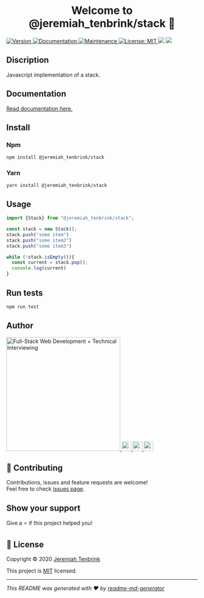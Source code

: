 <h1 align="center">Welcome to @jeremiah_tenbrink/stack 👋</h1>
<p>
  <a href="https://www.npmjs.com/package/@jeremiah_tenbrink/stack" target="_blank">
    <img alt="Version" src="https://img.shields.io/npm/v/@jeremiah_tenbrink/stack.svg">
  </a>
  <a href="https://jeremiahtenbrink.github.io/queue" target="_blank">
    <img alt="Documentation" src="https://img.shields.io/badge/documentation-yes-brightgreen.svg" />
  </a>
  <a href="https://github.com/jeremiahtenbrink/stack/graphs/commit-activity" target="_blank">
    <img alt="Maintenance" src="https://img.shields.io/badge/Maintained%3F-yes-green.svg" />
  </a>
  <a href="https://github.com/jeremiahtenbrink/stack/blob/master/LICENSE" target="_blank">
    <img alt="License: MIT" src="https://img.shields.io/github/license/jeremiahtenbrink/stack" />
  </a>
<a href="https://codeclimate.com/github/jeremiahtenbrink/stack/maintainability"><img src="https://api.codeclimate.com/v1/badges/22861f9c6270a507ff6e/maintainability" /></a>
<a href="https://codeclimate.com/github/jeremiahtenbrink/stack/test_coverage"><img src="https://api.codeclimate.com/v1/badges/22861f9c6270a507ff6e/test_coverage" /></a>
</p>

## Discription

Javascript implementation of a stack.

## Documentation
<a href="https://jeremiahtenbrink.github.io/stack/">
Read documentation here.
</a>


## Install

### Npm

```sh
npm install @jeremiah_tenbrink/stack
```

### Yarn

```shell script
yarn install @jeremiah_tenbrink/stack
```

## Usage

```javascript
import {Stack} from "@jeremiah_tenbrink/stack";

const stack = new Stack();
stack.push("some item")
stack.push("some item2")
stack.push("some item3")

while (!stack.isEmpty()){
  const current = stack.pop();
  console.log(current)
}
```

## Run tests

```sh
npm run test
```

## Author

<a href="https://www.youracclaim.com/badges/f767c1ec-2b50-4901-a250-49b6d9467d37">
<img src="https://github-badge.vercel.app/api/badges/author/JeremiahTenbrink" alt="Full-Stack Web Development + Technical Interviewing" height="300" />
</a>

<a href="https://www.linkedin.com/in/jeremiahtenbrink/">
<img src="https://github-badge.vercel.app/api/badges/portfolio/tenbrink.dev" height="25"/>
</a>
<a href="https://www.linkedin.com/in/jeremiahtenbrink/">
<img src="https://github-badge.vercel.app/api/badges/linkedin/@JeremiahTenbrink" height="25"/>
</a>
<a href="https://github.com/jeremiahtenbrink">
<img src="https://github-badge.vercel.app/api/badges/github/@JeremiahTenbrink" height="25"/>
</a>

## 🤝 Contributing

Contributions, issues and feature requests are welcome!<br />Feel free to check [issues page](https://github.com/jeremiahtenbrink/stack/issues). 

## Show your support

Give a ⭐️ if this project helped you!

## 📝 License

Copyright © 2020 [Jeremiah Tenbrink](https://github.com/jeremiahtenbrink)

This project is [MIT](https://github.com/jeremiahtenbrink/stack/blob/master/LICENSE) licensed.

***
_This README was generated with ❤️ by [readme-md-generator](https://github.com/kefranabg/readme-md-generator)_
